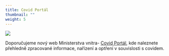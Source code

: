 ```yaml
---
title: Covid Portál
thumbnail: ""
weight: 5
---
```

![](/images/uploads/114632125_s.jpg)

Doporučujeme nový web Ministerstva vnitra- [Covid Portál](https://covid.gov.cz/), kde naleznete přehledně zpracované informace, nařízení a optření v souvislosti s covidem.